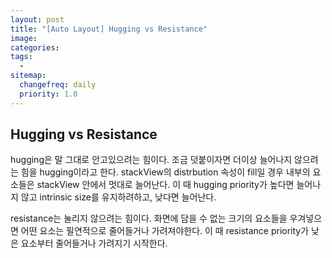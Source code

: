 ```yaml
---
layout: post
title: "[Auto Layout] Hugging vs Resistance"
image:
categories: 
tags: 
  - 
sitemap:
  changefreq: daily
  priority: 1.0
---
```


## Hugging vs Resistance

hugging은 말 그대로 안고있으려는 힘이다. 조금 덧붙이자면 더이상 늘어나지 않으려는 힘을 hugging이라고 한다. stackView의 distrbution 속성이 fill일 경우 내부의 요소들은 stackView 안에서 멋대로 늘어난다. 이 때 hugging priority가 높다면 늘어나지 않고 intrinsic size를 유지하려하고, 낮다면 늘어난다.



resistance는 눌리지 않으려는 힘이다. 화면에 담을 수 없는 크기의 요소들을 우겨넣으면 어떤 요소는 필연적으로 줄어들거나 가려져야한다. 이 때 resistance priority가 낮은 요소부터 줄어들거나 가려지기 시작한다.


